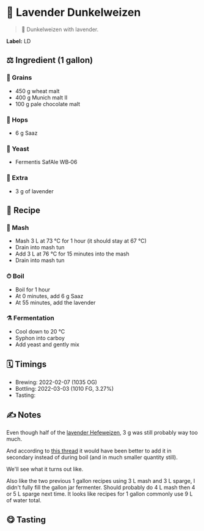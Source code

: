 # 🌺 Lavender Dunkelweizen

> 📝 Dunkelweizen with lavender.

**Label:** LD

##  ⚖️ Ingredient (1 gallon)

### 🌾 Grains

* 450 g wheat malt
* 400 g Munich malt II
* 100 g pale chocolate malt

### 🌿 Hops

* 6 g Saaz

### 🧫 Yeast

* Fermentis SafAle WB‑06

### 🍃 Extra

* 3 g of lavender

## 📖 Recipe

### 🚰 Mash

* Mash 3 L at 73 °C for 1 hour (it should stay at 67 °C)
* Drain into mash tun
* Add 3 L at 76 °C for 15 minutes into the mash
* Drain into mash tun

### ⏱  Boil

* Boil for 1 hour
* At 0 minutes, add 6 g Saaz
* At 55 minutes, add the lavender

### ⚗️ Fermentation

* Cool down to 20 °C
* Syphon into carboy
* Add yeast and gently mix

## 🗓 Timings

* Brewing: 2022-02-07 (1035 OG)
* Bottling: 2022-03-03 (1010 FG, 3.27%)
* Tasting:

## ✍️ Notes

Even though half of the [lavender Hefeweizen](../2021/2021-11-06-lavender-hefeweizen.md),
3 g was still probably way too much.

And according to [this thread](https://www.homebrewtalk.com/threads/adding-lavender-to-the-boil.414985/)
it would have been better to add it in secondary instead of during
boil (and in much smaller quantity still).

We'll see what it turns out like.

Also like the two previous 1 gallon recipes using 3 L mash and 3 L
sparge, I didn't fully fill the gallon jar fermenter. Should probably do
4 L mash then 4 or 5 L sparge next time. It looks like recipes for 1
gallon commonly use 9 L of water total.

## 😋 Tasting
